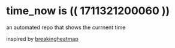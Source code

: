 # time_now is (( 1711321200060 ))

an automated repo that shows the currnent time

inspired by [breakingheatmap](https://github.com/breakingheatmap/breakingheatmap)